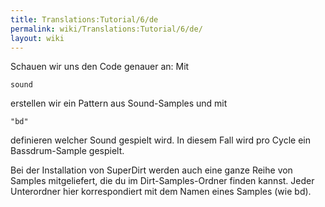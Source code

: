 ```yaml
---
title: Translations:Tutorial/6/de
permalink: wiki/Translations:Tutorial/6/de/
layout: wiki
---
```


Schauen wir uns den Code genauer an: Mit

    sound

erstellen wir ein Pattern aus Sound-Samples und mit

    "bd"

definieren welcher Sound gespielt wird. In diesem Fall wird pro Cycle
ein Bassdrum-Sample gespielt.

Bei der Installation von SuperDirt werden auch eine ganze Reihe von
Samples mitgeliefert, die du im Dirt-Samples-Ordner finden kannst. Jeder
Unterordner hier korrespondiert mit dem Namen eines Samples (wie bd).
